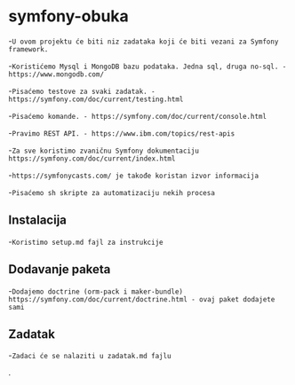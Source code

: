 # symfony-obuka

-`U ovom projektu će biti niz zadataka koji će biti vezani za Symfony framework.`

-`Koristićemo Mysql i MongoDB bazu podataka. Jedna sql, druga no-sql. - https://www.mongodb.com/`

-`Pisaćemo testove za svaki zadatak. - https://symfony.com/doc/current/testing.html`

-`Pisaćemo komande. - https://symfony.com/doc/current/console.html`

-`Pravimo REST API. - https://www.ibm.com/topics/rest-apis`

-`Za sve koristimo zvaničnu Symfony dokumentaciju https://symfony.com/doc/current/index.html`

-`https://symfonycasts.com/ je takođe koristan izvor informacija`

-`Pisaćemo sh skripte za automatizaciju nekih procesa`

## Instalacija
-`Koristimo setup.md fajl za instrukcije`

## Dodavanje paketa 
-`Dodajemo doctrine (orm-pack i maker-bundle) https://symfony.com/doc/current/doctrine.html - ovaj paket dodajete sami`

## Zadatak
-`Zadaci će se nalaziti u zadatak.md fajlu`

.
